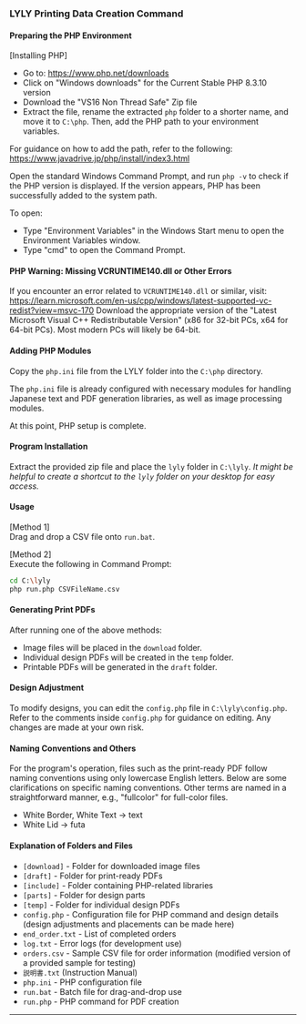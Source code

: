### LYLY Printing Data Creation Command

#### Preparing the PHP Environment

[Installing PHP]

- Go to: https://www.php.net/downloads
- Click on "Windows downloads" for the Current Stable PHP 8.3.10 version
- Download the "VS16 Non Thread Safe" Zip file
- Extract the file, rename the extracted `php` folder to a shorter name, and move it to `C:\php`. Then, add the PHP path to your environment variables.

For guidance on how to add the path, refer to the following:
https://www.javadrive.jp/php/install/index3.html

Open the standard Windows Command Prompt, and run `php -v` to check if the PHP version is displayed. If the version appears, PHP has been successfully added to the system path.

To open:
- Type "Environment Variables" in the Windows Start menu to open the Environment Variables window.
- Type "cmd" to open the Command Prompt.

#### PHP Warning: Missing VCRUNTIME140.dll or Other Errors
If you encounter an error related to `VCRUNTIME140.dll` or similar, visit:
https://learn.microsoft.com/en-us/cpp/windows/latest-supported-vc-redist?view=msvc-170
Download the appropriate version of the "Latest Microsoft Visual C++ Redistributable Version" (x86 for 32-bit PCs, x64 for 64-bit PCs). Most modern PCs will likely be 64-bit.

#### Adding PHP Modules

Copy the `php.ini` file from the LYLY folder into the `C:\php` directory.

The `php.ini` file is already configured with necessary modules for handling Japanese text and PDF generation libraries, as well as image processing modules.

At this point, PHP setup is complete.

#### Program Installation

Extract the provided zip file and place the `lyly` folder in `C:\lyly`. 
*It might be helpful to create a shortcut to the `lyly` folder on your desktop for easy access.*

#### Usage

[Method 1]  
Drag and drop a CSV file onto `run.bat`.

[Method 2]  
Execute the following in Command Prompt:  
```bash
cd C:\lyly
php run.php CSVFileName.csv
```

#### Generating Print PDFs
After running one of the above methods:
- Image files will be placed in the `download` folder.
- Individual design PDFs will be created in the `temp` folder.
- Printable PDFs will be generated in the `draft` folder.

#### Design Adjustment
To modify designs, you can edit the `config.php` file in `C:\lyly\config.php`.  
Refer to the comments inside `config.php` for guidance on editing. Any changes are made at your own risk.

#### Naming Conventions and Others
For the program's operation, files such as the print-ready PDF follow naming conventions using only lowercase English letters. Below are some clarifications on specific naming conventions. Other terms are named in a straightforward manner, e.g., "fullcolor" for full-color files.

- White Border, White Text → text
- White Lid → futa

#### Explanation of Folders and Files

- `[download]`  - Folder for downloaded image files
- `[draft]` - Folder for print-ready PDFs
- `[include]` - Folder containing PHP-related libraries
- `[parts]` - Folder for design parts
- `[temp]` - Folder for individual design PDFs
- `config.php` - Configuration file for PHP command and design details (design adjustments and placements can be made here)
- `end_order.txt` - List of completed orders
- `log.txt` - Error logs (for development use)
- `orders.csv` - Sample CSV file for order information (modified version of a provided sample for testing)
- `説明書.txt` (Instruction Manual)
- `php.ini` - PHP configuration file
- `run.bat` - Batch file for drag-and-drop use
- `run.php` - PHP command for PDF creation

--- 

